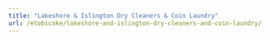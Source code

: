 ```yaml
---
title: "Lakeshore & Islington Dry Cleaners & Coin Laundry"
url: /etobicoke/lakeshore-and-islington-dry-cleaners-and-coin-laundry/
---
```

